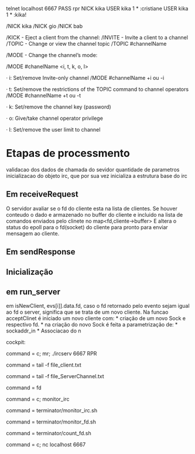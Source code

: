 telnet localhost 6667
PASS rpr
NICK kika
USER kika 1 * :cristiane
USER kika 1 * :kika!


/NICK kika
/NICK gio
/NICK bab

/KICK - Eject a client from the channel: 
/INVITE - Invite a client to a channel
/TOPIC - Change or view the channel topic
/TOPIC #channelName <topicName>

/MODE - Change the channel’s mode:

/MODE #chanelName <i, t, k, o, l>

· i: Set/remove Invite-only channel
	/MODE #channelName +i ou -i

· t: Set/remove the restrictions of the TOPIC command to channel operators
	/MODE #channelName +t ou -t

· k: Set/remove the channel key (password)

· o: Give/take channel operator privilege

· l: Set/remove the user limit to channel

# Etapas de processmento

validacao dos dados de chamada do sevidor
	quantidade de parametros
	inicializacao do objeto irc, que por sua vez inicializa a estrutura base do irc
	

## Em receiveRequest
O servidor avaliar se o fd do cliente esta na lista de clientes.
Se houver conteudo o dado e armazenado no buffer do cliente e incluido na lista de comandos enviados pelo clinete no map<fd,cliente->buffer>
E altera o status do epoll para o fd(socket) do cliente para pronto para enviar mensagem ao cliente.


## Em sendResponse 


## Inicialização


## em run_server
em isNewClient, evs[i]].data.fd, caso o fd retornado pelo evento sejam igual ao fd o server, significa que se trata de um novo cliente.
Na funcao acceptClinet é iniciado um novo cliente com:
	* criação de um novo Sock e respectivo fd.
	* na criação do novo Sock é feita a parametrização de:
    	* sockaddr_in
    	* Associacao do n


cockpit:

command = c; mr; ./ircserv 6667 RPR

command = tail -f file_client.txt

command = tail -f file_ServerChannel.txt

command = fd

command = c; monitor_irc

command = terminator/monitor_irc.sh

command = terminator/monitor_fd.sh

command = terminator/count_fd.sh

command = c; nc localhost 6667
